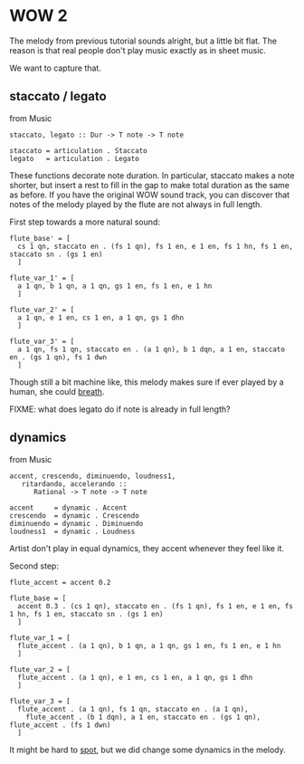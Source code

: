 WOW 2
======

The melody from previous tutorial sounds alright, but a little bit flat. The reason is that real people don't play music exactly as in sheet music. 

We want to capture that.

staccato / legato
-------------------

from Music

	staccato, legato :: Dur -> T note -> T note
	
	staccato = articulation . Staccato
	legato   = articulation . Legato
	
These functions decorate note duration. In particular, staccato makes a note shorter, but insert a rest to fill in the gap to make total duration as the same as before. If you have the original WOW sound track, you can discover that notes of the melody played by the flute are not always in full length.

First step towards a more natural sound:

	flute_base' = [
	  cs 1 qn, staccato en . (fs 1 qn), fs 1 en, e 1 en, fs 1 hn, fs 1 en, staccato sn . (gs 1 en)
	  ]

	flute_var_1' = [
	  a 1 qn, b 1 qn, a 1 qn, gs 1 en, fs 1 en, e 1 hn
	  ]
  
	flute_var_2' = [
	  a 1 qn, e 1 en, cs 1 en, a 1 qn, gs 1 dhn
	  ]
  
	flute_var_3' = [
	  a 1 qn, fs 1 qn, staccato en . (a 1 qn), b 1 dqn, a 1 en, staccato en . (gs 1 qn), fs 1 dwn
	  ]

Though still a bit machine like, this melody makes sure if ever played by a human, she could [breath](../midi/wow_2/wow_2_1.midi?raw=true).

FIXME: what does legato do if note is already in full length?

dynamics
---------

from Music

	accent, crescendo, diminuendo, loudness1,
	   ritardando, accelerando ::
	      Rational -> T note -> T note
    
	accent     = dynamic . Accent
	crescendo  = dynamic . Crescendo
	diminuendo = dynamic . Diminuendo
	loudness1  = dynamic . Loudness

Artist don't play in equal dynamics, they accent whenever they feel like it.

Second step:

	flute_accent = accent 0.2

	flute_base = [
	  accent 0.3 . (cs 1 qn), staccato en . (fs 1 qn), fs 1 en, e 1 en, fs 1 hn, fs 1 en, staccato sn . (gs 1 en)
	  ]

	flute_var_1 = [
	  flute_accent . (a 1 qn), b 1 qn, a 1 qn, gs 1 en, fs 1 en, e 1 hn
	  ]

	flute_var_2 = [
	  flute_accent . (a 1 qn), e 1 en, cs 1 en, a 1 qn, gs 1 dhn
	  ]

	flute_var_3 = [
	  flute_accent . (a 1 qn), fs 1 qn, staccato en . (a 1 qn), 
		flute_accent . (b 1 dqn), a 1 en, staccato en . (gs 1 qn), flute_accent . (fs 1 dwn)
	  ]

It might be hard to [spot](../midi/wow_2/wow_2_2.midi?raw=true), but we did change some dynamics in the melody.